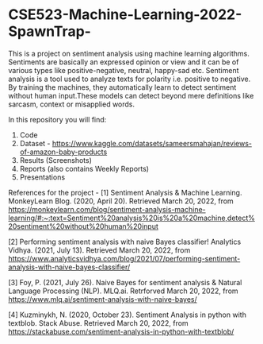 # CSE523-Machine-Learning-2022-SpawnTrap-

This is a project on sentiment analysis using machine learning algorithms.
Sentiments are basically an expressed opinion or view and it can be of various types like positive-negative, neutral, happy-sad etc. 
Sentiment analysis is a tool used to analyze texts for polarity i.e. positive to negative. By training the machines, they automatically learn to detect sentiment without human input.These models can detect beyond mere definitions like sarcasm, context or misapplied words.

In this repository you will find: 
1) Code 
2) Dataset - https://www.kaggle.com/datasets/sameersmahajan/reviews-of-amazon-baby-products
3) Results (Screenshots)
4) Reports (also contains Weekly Reports)
5) Presentations

References for the project - 
[1] Sentiment Analysis & Machine Learning. MonkeyLearn Blog. (2020, April 20). Retrieved March 20, 2022, from https://monkeylearn.com/blog/sentiment-analysis-machine-learning/#:~:text=Sentiment%20analysis%20is%20a%20machine,detect%20sentiment%20without%20human%20input

[2] Performing sentiment analysis with naive Bayes classifier! Analytics Vidhya. (2021, July 13). Retrieved March 20, 2022, from https://www.analyticsvidhya.com/blog/2021/07/performing-sentiment-analysis-with-naive-bayes-classifier/

[3] Foy, P. (2021, July 26). Naive Bayes for sentiment analysis &amp; Natural Language Processing (NLP). MLQ.ai. Retrforved March 20, 2022, from https://www.mlq.ai/sentiment-analysis-with-naive-bayes/

[4] Kuzminykh, N. (2020, October 23). Sentiment Analysis in python with textblob. Stack Abuse. Retrieved March 20, 2022, from https://stackabuse.com/sentiment-analysis-in-python-with-textblob/ 
